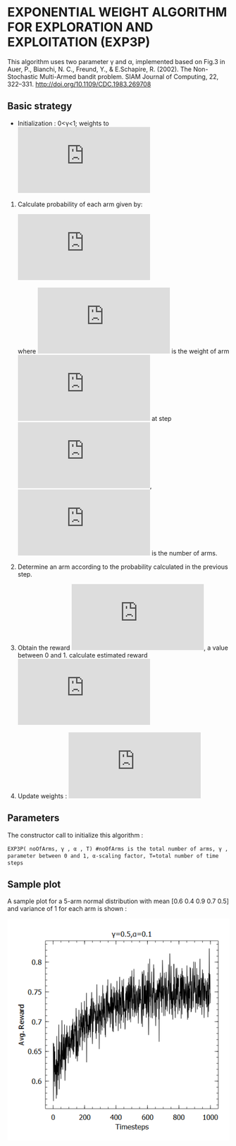 # EXPONENTIAL WEIGHT ALGORITHM FOR EXPLORATION AND EXPLOITATION (EXP3P)
This algorithm uses two parameter γ and α, implemented based on Fig.3 in Auer, P., Bianchi, N. C., Freund, Y., & E.Schapire, R. (2002). The Non-Stochastic Multi-Armed bandit problem. SIAM Journal of Computing, 22, 322–331. http://doi.org/10.1109/CDC.1983.269708
## Basic strategy
* Initialization : 0<γ<1; weights to ![](https://latex.codecogs.com/gif.latex?w_i%281%29%3Dexp%28%5Cfrac%7B%5Cgamma*%5Calpha*%5Csqrt%7Bt/k%7D%7D%7B3k%7D%29)
1. Calculate probability of each arm given by:

   ![](https://latex.codecogs.com/gif.latex?p_i%28t%29%3D%281-%5Cgamma%29*%5Cfrac%7Bw_i%28t%29%7D%7B%5Csum%20w_i%7D%20&plus;%20%5Cfrac%7B%5Cgamma%7D%7Bk%7D)

   where ![](https://latex.codecogs.com/gif.latex?w_i%28t%29) is the weight of arm ![](https://latex.codecogs.com/gif.latex?i) at step ![](https://latex.codecogs.com/gif.latex?t),![](https://latex.codecogs.com/gif.latex?k) is the number of arms.
2. Determine an arm according to the probability calculated in the previous step.
3. Obtain the reward ![](https://latex.codecogs.com/gif.latex?x_i%28t%29), a value between 0 and 1. calculate estimated reward ![](https://latex.codecogs.com/gif.latex?est%3Dx_i%28t%29/p_i%28t%29)
4. Update weights :
    ![](https://latex.codecogs.com/gif.latex?w_i%28t&plus;1%29%3Dw_i%28t%29exp%28%5Cfrac%7B%5Cgamma%7D%7B3k%7D*%28est%20&plus;%20%5Cfrac%7B%5Calpha%7D%7Bp_i%28t%29*%5Csqrt%7BTk%7D%7D%29)
## Parameters
The constructor call to initialize this algorithm :

    EXP3P( noOfArms, γ , α , T) #noOfArms is the total number of arms, γ , parameter between 0 and 1, α-scaling factor, T=total number of time steps

## Sample plot
A sample plot for a 5-arm normal distribution with mean [0.6 0.4 0.9 0.7 0.5] and variance of 1 for each arm is shown :

![](https://github.com/UmaArunachalam8/Bandits.jl/blob/master/doc/Figures/EXP3P0.50.1.png)
